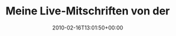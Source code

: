 ---
retweeted: false
source: <a href="http://twitter.com" rel="nofollow">Twitter Web Client</a>
entities:
  hashtags:
  - text: sflive2010
    indices:
    - '121'
    - '132'
  symbols: []
  user_mentions: []
  urls: []
display_text_range:
- '0'
- '132'
favorite_count: '0'
id_str: '9183804754'
truncated: false
retweet_count: '1'
id: '9183804754'
created_at: Tue Feb 16 13:01:50 +0000 2010
favorited: false
full_text: 'Meine Live-Mitschriften von der Symfony Live 2010 Konferenz, diesmal gleich
  hier: http://wiki.bascht.com/SymfonyLive2010 #sflive2010'
lang: de
tags:
- sflive2010
- pesos:twitter
date: '2010-02-16T13:01:50+00:00'
src: https://twitter.com/bascht/status/9183804754
original_url: https://twitter.com/bascht/status/9183804754
type: twitter_tweet
text: 'Meine Live-Mitschriften von der Symfony Live 2010 Konferenz, diesmal gleich
  hier: http://wiki.bascht.com/SymfonyLive2010 #sflive2010'
title: Meine Live-Mitschriften von der

---